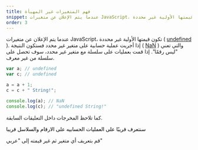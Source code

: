 ```yaml
---
title: فهم المتغيرات غير المهيأة
snippet: عندما يتم الإعلان عن متغيرات JavaScript، تكون قيمتها الأولية غير محددة
order: 3
---
```


عندما يتم الإعلان عن متغيرات JavaScript، تكون قيمتها الأولية غير محددة (
[undefined](https://developer.mozilla.org/en-US/docs/Web/JavaScript/Reference/Global_Objects/undefined)
). إذا أجريت عملية حسابية على متغير غير محدد فستكون النتيجة (
[NaN](https://developer.mozilla.org/en-US/docs/Web/JavaScript/Reference/Global_Objects/NaN)
) والتي تعني "ليس رقمًا". إذا قمت بعمليات على سلسلة مع متغير غير محدد، سوف تحصل
على سلسلة من غير معرف.

```js
var a; // undefined
var c; // undefined

a = a + 1;
c = c + " String!";

console.log(a); // NaN
console.log(c); // "undefined String!"
```

كما تلاحظ المخرجات داخل التعليقات السابقة.

<mark>

سنتعرف قريبًا على العمليات الحسابيه على الارقام والسلاسل قريبا

</mark>

<div class="quiz">
قم بتعريف أي متغير ثم غير قيمته إلى "عربي"
</div>
